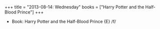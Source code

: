 +++
title = "2013-08-14: Wednesday"
books = ["Harry Potter and the Half-Blood Prince"]
+++


* Book: Harry Potter and the Half-Blood Prince {E} /f/
